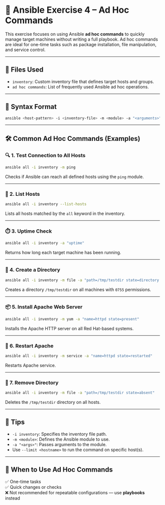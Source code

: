 # 📘 Ansible Exercise 4 – Ad Hoc Commands

This exercise focuses on using Ansible **ad hoc commands** to quickly manage target machines without writing a full playbook. Ad hoc commands are ideal for one-time tasks such as package installation, file manipulation, and service control.

---

## 📁 Files Used

- `inventory`: Custom inventory file that defines target hosts and groups.
- `ad hoc commands`: List of frequently used Ansible ad hoc operations.

---

## 🧾 Syntax Format

```bash
ansible <host-pattern> -i <inventory-file> -m <module> -a "<arguments>"
```

---

## 🛠️ Common Ad Hoc Commands (Examples)

### 🔍 1. Test Connection to All Hosts
```bash
ansible all -i inventory -m ping
```
Checks if Ansible can reach all defined hosts using the `ping` module.

---

### 🧾 2. List Hosts
```bash
ansible all -i inventory --list-hosts
```
Lists all hosts matched by the `all` keyword in the inventory.

---

### ⏱️ 3. Uptime Check
```bash
ansible all -i inventory -a "uptime"
```
Returns how long each target machine has been running.

---

### 📂 4. Create a Directory
```bash
ansible all -i inventory -m file -a "path=/tmp/testdir state=directory mode=0755"
```
Creates a directory `/tmp/testdir` on all machines with `0755` permissions.

---

### 📦 5. Install Apache Web Server
```bash
ansible all -i inventory -m yum -a "name=httpd state=present"
```
Installs the Apache HTTP server on all Red Hat-based systems.

---

### 🔄 6. Restart Apache
```bash
ansible all -i inventory -m service -a "name=httpd state=restarted"
```
Restarts Apache service.

---

### 🧹 7. Remove Directory
```bash
ansible all -i inventory -m file -a "path=/tmp/testdir state=absent"
```
Deletes the `/tmp/testdir` directory on all hosts.

---

## 📝 Tips

- `-i inventory`: Specifies the inventory file path.
- `-m <module>`: Defines the Ansible module to use.
- `-a "<args>"`: Passes arguments to the module.
- Use `--limit <hostname>` to run the command on specific host(s).

---

## 📌 When to Use Ad Hoc Commands

✅ One-time tasks  
✅ Quick changes or checks  
❌ Not recommended for repeatable configurations — use **playbooks** instead
